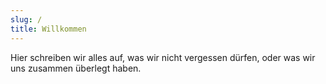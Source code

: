 ```yaml
---
slug: /
title: Willkommen
---
```


Hier schreiben wir alles auf, was wir nicht vergessen dürfen, oder was wir uns zusammen überlegt haben.